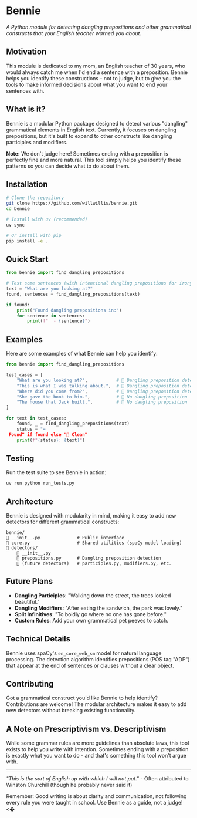# Bennie

*A Python module for detecting dangling prepositions and other grammatical constructs that your English teacher warned you about.*

## Motivation

This module is dedicated to my mom, an English teacher of 30 years, who would always catch me when I'd end a sentence with a preposition. Bennie helps you identify these constructions - not to judge, but to give you the tools to make informed decisions about what you want to end your sentences with.

## What is it?

Bennie is a modular Python package designed to detect various "dangling" grammatical elements in English text. Currently, it focuses on dangling prepositions, but it's built to expand to other constructs like dangling participles and modifiers.

**Note:** We don't judge here! Sometimes ending with a preposition is perfectly fine and more natural. This tool simply helps you identify these patterns so you can decide what to do about them.

## Installation

```bash
# Clone the repository
git clone https://github.com/willwillis/bennie.git
cd bennie

# Install with uv (recommended)
uv sync

# Or install with pip
pip install -e .
```

## Quick Start

```python
from bennie import find_dangling_prepositions

# Test some sentences (with intentional dangling prepositions for irony)
text = "What are you looking at?"
found, sentences = find_dangling_prepositions(text)

if found:
    print("Found dangling prepositions in:")
    for sentence in sentences:
        print(f"  - {sentence}")
```

## Examples

Here are some examples of what Bennie can help you identify:

```python
from bennie import find_dangling_prepositions

test_cases = [
    "What are you looking at?",           #  Dangling preposition detected
    "This is what I was talking about.",  #  Dangling preposition detected  
    "Where did you come from?",           #  Dangling preposition detected
    "She gave the book to him.",          #  No dangling preposition
    "The house that Jack built.",         #  No dangling preposition
]

for text in test_cases:
    found, _ = find_dangling_prepositions(text)
    status = "= Found" if found else " Clean"
    print(f"{status}: {text}")
```

## Testing

Run the test suite to see Bennie in action:

```bash
uv run python run_tests.py
```

## Architecture

Bennie is designed with modularity in mind, making it easy to add new detectors for different grammatical constructs:

```
bennie/
   __init__.py              # Public interface
   core.py                  # Shared utilities (spaCy model loading)
   detectors/
       __init__.py
       prepositions.py      # Dangling preposition detection
       (future detectors)   # participles.py, modifiers.py, etc.
```

## Future Plans

- **Dangling Participles**: "Walking down the street, the trees looked beautiful."
- **Dangling Modifiers**: "After eating the sandwich, the park was lovely."
- **Split Infinitives**: "To boldly go where no one has gone before."
- **Custom Rules**: Add your own grammatical pet peeves to catch.

## Technical Details

Bennie uses spaCy's `en_core_web_sm` model for natural language processing. The detection algorithm identifies prepositions (POS tag "ADP") that appear at the end of sentences or clauses without a clear object.

## Contributing

Got a grammatical construct you'd like Bennie to help identify? Contributions are welcome! The modular architecture makes it easy to add new detectors without breaking existing functionality.

## A Note on Prescriptivism vs. Descriptivism

While some grammar rules are more guidelines than absolute laws, this tool exists to help you write with intention. Sometimes ending with a preposition is exactly what you want to do - and that's something this tool won't argue with.

---

*"This is the sort of English up with which I will not put."* - Often attributed to Winston Churchill (though he probably never said it)

Remember: Good writing is about clarity and communication, not following every rule you were taught in school. Use Bennie as a guide, not a judge! <�